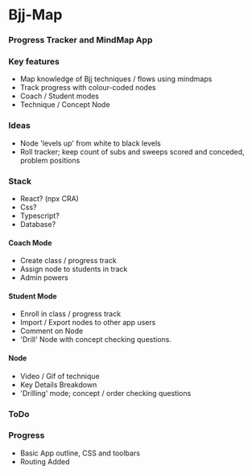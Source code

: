 # Bjj-Map
### Progress Tracker and MindMap App

### Key features
- Map knowledge of Bjj techniques / flows using mindmaps
- Track progress with colour-coded nodes
- Coach / Student modes
- Technique / Concept Node

### Ideas 
- Node 'levels up' from white to black levels
- Roll tracker; keep count of subs and sweeps scored and conceded, problem positions

### Stack
- React? (npx CRA)
- Css?
- Typescript?
- Database?

#### Coach Mode
- Create class / progress track
- Assign node to students in track
- Admin powers

#### Student Mode
- Enroll in class / progress track
- Import / Export nodes to other app users
- Comment on Node
- 'Drill' Node with concept checking questions. 

#### Node
- Video / Gif of technique
- Key Details Breakdown
- 'Drilling' mode; concept / order checking questions

### ToDo

### Progress
- Basic App outline, CSS and toolbars
- Routing Added